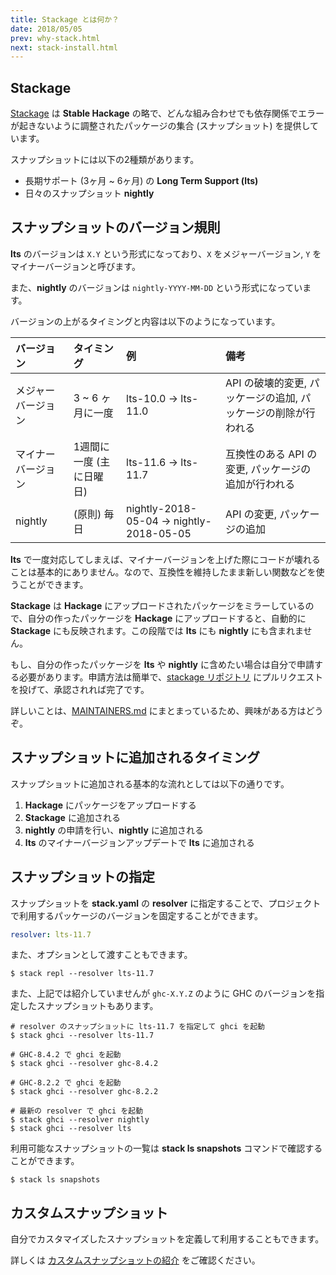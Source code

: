 ```yaml
---
title: Stackage とは何か？
date: 2018/05/05
prev: why-stack.html
next: stack-install.html
---
```


## Stackage

[Stackage](https://www.stackage.org/) は **Stable Hackage** の略で、どんな組み合わせでも依存関係でエラーが起きないように調整されたパッケージの集合 (スナップショット) を提供しています。

スナップショットには以下の2種類があります。

- 長期サポート (3ヶ月 ~ 6ヶ月) の **Long Term Support (lts)**
- 日々のスナップショット **nightly**

## スナップショットのバージョン規則

**lts** のバージョンは `X.Y` という形式になっており、`X` をメジャーバージョン, `Y` をマイナーバージョンと呼びます。

また、**nightly** のバージョンは `nightly-YYYY-MM-DD` という形式になっています。

バージョンの上がるタイミングと内容は以下のようになっています。

バージョン | タイミング | 例 | 備考
:-----|:-----|:------|:------
メジャーバージョン | 3 ~ 6 ヶ月に一度 | lts-10.0 → lts-11.0 | API の破壊的変更, パッケージの追加, パッケージの削除が行われる
マイナーバージョン | 1週間に一度 (主に日曜日) | lts-11.6 → lts-11.7 | 互換性のある API の変更, パッケージの追加が行われる
nightly | (原則) 毎日 | nightly-2018-05-04 → nightly-2018-05-05 | API の変更, パッケージの追加

**lts** で一度対応してしまえば、マイナーバージョンを上げた際にコードが壊れることは基本的にありません。なので、互換性を維持したまま新しい関数などを使うことができます。

**Stackage** は **Hackage** にアップロードされたパッケージをミラーしているので、自分の作ったパッケージを **Hackage** にアップロードすると、自動的に **Stackage** にも反映されます。この段階では **lts** にも **nightly** にも含まれません。

もし、自分の作ったパッケージを **lts** や **nightly** に含めたい場合は自分で申請する必要があります。申請方法は簡単で、[stackage リポジトリ](https://github.com/fpco/stackage/pulls) にプルリクエストを投げて、承認されれば完了です。

詳しいことは、[MAINTAINERS.md](https://github.com/fpco/stackage/blob/master/MAINTAINERS.md) にまとまっているため、興味がある方はどうぞ。

## スナップショットに追加されるタイミング

スナップショットに追加される基本的な流れとしては以下の通りです。

1. **Hackage** にパッケージをアップロードする
2. **Stackage** に追加される
3. **nightly** の申請を行い、**nightly** に追加される
4. **lts** のマイナーバージョンアップデートで **lts** に追加される

## スナップショットの指定

スナップショットを **stack.yaml** の **resolver** に指定することで、プロジェクトで利用するパッケージのバージョンを固定することができます。

```yaml
resolver: lts-11.7
```

また、オプションとして渡すこともできます。

```shell
$ stack repl --resolver lts-11.7
```

また、上記では紹介していませんが `ghc-X.Y.Z` のように GHC のバージョンを指定したスナップショットもあります。

```shell
# resolver のスナップショットに lts-11.7 を指定して ghci を起動
$ stack ghci --resolver lts-11.7

# GHC-8.4.2 で ghci を起動
$ stack ghci --resolver ghc-8.4.2

# GHC-8.2.2 で ghci を起動
$ stack ghci --resolver ghc-8.2.2

# 最新の resolver で ghci を起動
$ stack ghci --resolver nightly
$ stack ghci --resolver lts
```

利用可能なスナップショットの一覧は **stack ls snapshots** コマンドで確認することができます。

```shell
$ stack ls snapshots
```

## カスタムスナップショット

自分でカスタマイズしたスナップショットを定義して利用することもできます。

詳しくは [カスタムスナップショットの紹介](/posts/2017/12-23-stack161.html) をご確認ください。